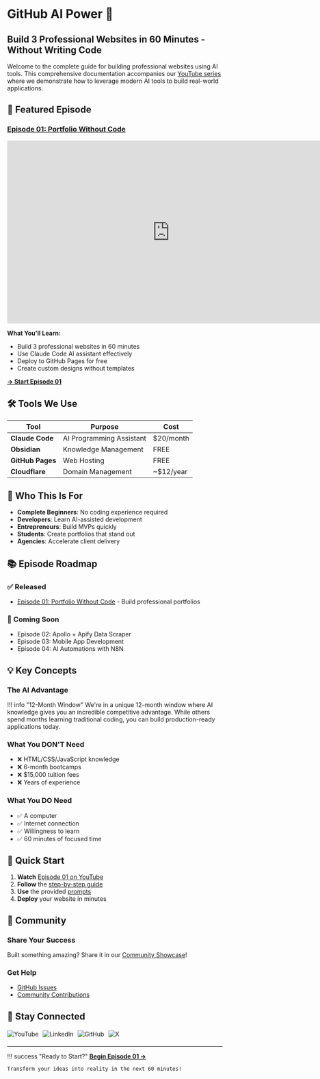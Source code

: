 # GitHub AI Power 🚀

## Build 3 Professional Websites in 60 Minutes - Without Writing Code

Welcome to the complete guide for building professional websites using AI tools. This comprehensive documentation accompanies our [YouTube series](https://youtube.com/@antonabyzov) where we demonstrate how to leverage modern AI tools to build real-world applications.

## 🎥 Featured Episode

### [Episode 01: Portfolio Without Code](episodes/01-portfolio-no-code/index.md)

<iframe width="760" height="427" src="https://www.youtube.com/embed/XUylfjtjv9g" title="Build Professional Websites in 60 Minutes" frameborder="0" allow="accelerometer; autoplay; clipboard-write; encrypted-media; gyroscope; picture-in-picture" allowfullscreen></iframe>

**What You'll Learn:**
- Build 3 professional websites in 60 minutes
- Use Claude Code AI assistant effectively
- Deploy to GitHub Pages for free
- Create custom designs without templates

[**→ Start Episode 01**](episodes/01-portfolio-no-code/index.md)

## 🛠️ Tools We Use

| Tool | Purpose | Cost |
|------|---------|------|
| **Claude Code** | AI Programming Assistant | $20/month |
| **Obsidian** | Knowledge Management | FREE |
| **GitHub Pages** | Web Hosting | FREE |
| **Cloudflare** | Domain Management | ~$12/year |

## 🎯 Who This Is For

- **Complete Beginners**: No coding experience required
- **Developers**: Learn AI-assisted development
- **Entrepreneurs**: Build MVPs quickly
- **Students**: Create portfolios that stand out
- **Agencies**: Accelerate client delivery

## 📚 Episode Roadmap

### ✅ Released
- [Episode 01: Portfolio Without Code](episodes/01-portfolio-no-code/index.md) - Build professional portfolios

### 🚧 Coming Soon
- Episode 02: Apollo + Apify Data Scraper
- Episode 03: Mobile App Development
- Episode 04: AI Automations with N8N

## 💡 Key Concepts

### The AI Advantage

!!! info "12-Month Window"
    We're in a unique 12-month window where AI knowledge gives you an incredible competitive advantage. While others spend months learning traditional coding, you can build production-ready applications today.

### What You DON'T Need

- ❌ HTML/CSS/JavaScript knowledge
- ❌ 6-month bootcamps
- ❌ $15,000 tuition fees
- ❌ Years of experience

### What You DO Need

- ✅ A computer
- ✅ Internet connection
- ✅ Willingness to learn
- ✅ 60 minutes of focused time

## 🚀 Quick Start

1. **Watch** [Episode 01 on YouTube](https://youtu.be/XUylfjtjv9g)
2. **Follow** the [step-by-step guide](episodes/01-portfolio-no-code/index.md)
3. **Use** the provided [prompts](episodes/01-portfolio-no-code/prompts/master-prompt.md)
4. **Deploy** your website in minutes

## 🤝 Community

### Share Your Success
Built something amazing? Share it in our [Community Showcase](community/showcase.md)!

### Get Help
- [GitHub Issues](https://github.com/anton-abyzov/GitHubAIPower/issues)
- [Community Contributions](community/contributions.md)

## 📢 Stay Connected

<div style="display: flex; gap: 10px; margin: 20px 0;">
    <a href="https://youtube.com/@antonabyzov" style="text-decoration: none;">
        <img src="https://img.shields.io/badge/YouTube-FF0000?style=for-the-badge&logo=youtube&logoColor=white" alt="YouTube">
    </a>
    <a href="https://linkedin.com/in/antonabyzov" style="text-decoration: none;">
        <img src="https://img.shields.io/badge/LinkedIn-0077B5?style=for-the-badge&logo=linkedin&logoColor=white" alt="LinkedIn">
    </a>
    <a href="https://github.com/anton-abyzov" style="text-decoration: none;">
        <img src="https://img.shields.io/badge/GitHub-100000?style=for-the-badge&logo=github&logoColor=white" alt="GitHub">
    </a>
    <a href="https://x.com/aabyzov" style="text-decoration: none;">
        <img src="https://img.shields.io/badge/X-000000?style=for-the-badge&logo=x&logoColor=white" alt="X">
    </a>
</div>

---

!!! success "Ready to Start?"
    [**Begin Episode 01 →**](episodes/01-portfolio-no-code/index.md)

    Transform your ideas into reality in the next 60 minutes!